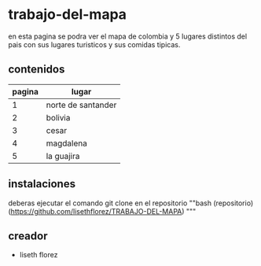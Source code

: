 #  trabajo-del-mapa
en esta pagina se podra ver el mapa de colombia y 5 lugares distintos del pais con sus lugares turisticos y sus comidas tipicas.
##  contenidos 
|pagina|lugar|
|--|--|
|1|norte de santander |
|2|bolivia |
|3| cesar |
|4| magdalena |
|5| la guajira |
##  instalaciones
deberas ejecutar el comando git clone en el repositorio
""bash
(repositorio)(https://github.com/lisethflorez/TRABAJO-DEL-MAPA)
"""
## creador
- liseth florez

